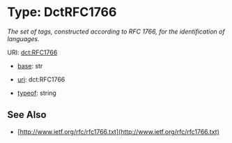 # Type: DctRFC1766




_The set of tags, constructed according to RFC 1766, for the identification of languages._



URI: [dct:RFC1766](http://purl.org/dc/terms/RFC1766)

* [base](https://w3id.org/linkml/base): str

* [uri](https://w3id.org/linkml/uri): dct:RFC1766


* [typeof](https://w3id.org/linkml/typeof): string







## See Also

* [http://www.ietf.org/rfc/rfc1766.txt](http://www.ietf.org/rfc/rfc1766.txt)


